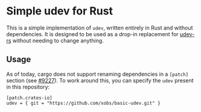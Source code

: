 # Simple udev for Rust

This is a simple implementation of `udev`, written entirely in Rust and without dependencies. It is designed to be used as a drop-in replacement for [udev-rs](https://github.com/Smithay/udev-rs) without needing to change anything.

## Usage

As of today, cargo does not support renaming dependencies in a `[patch]` section (see [#9227](https://github.com/rust-lang/cargo/issues/9227)). To work around this, you can specify the `udev` present in this repository:

```
[patch.crates-io]
udev = { git = "https://github.com/xobs/basic-udev.git" }
```
